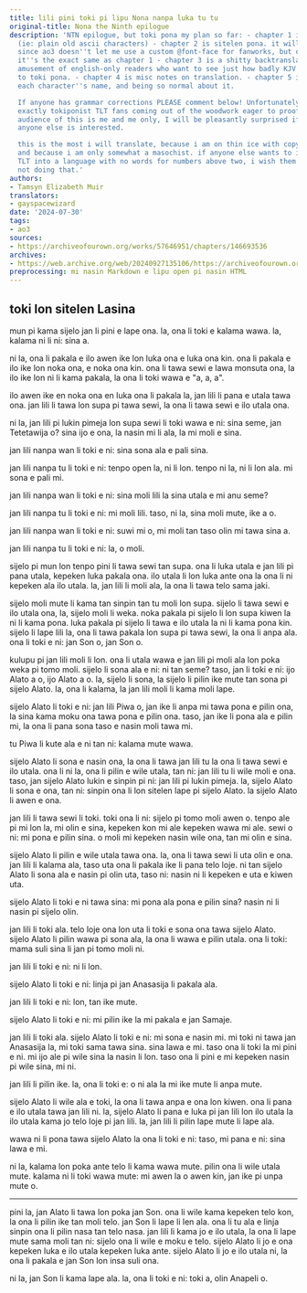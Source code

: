 ```yaml
---
title: lili pini toki pi lipu Nona nanpa luka tu tu
original-title: Nona the Ninth epilogue
description: 'NTN epilogue, but toki pona my plan so far: - chapter 1 is sitelen lasina
  (ie: plain old ascii characters) - chapter 2 is sitelen pona. it will be an image
  since ao3 doesn''t let me use a custom @font-face for fanworks, but other than format
  it''s the exact same as chapter 1 - chapter 3 is a shitty backtranslation, for the
  amusement of english-only readers who want to see just how badly KJV english correlates
  to toki pona. - chapter 4 is misc notes on translation. - chapter 5 is me explaining
  each character''s name, and being so normal about it.

  If anyone has grammar corrections PLEASE comment below! Unfortunately, there aren''t
  exactly tokiponist TLT fans coming out of the woodwork eager to proofread. The target
  audience of this is me and me only, I will be pleasantly surprised if literally
  anyone else is interested.

  this is the most i will translate, because i am on thin ice with copyright as is,
  and because i am only somewhat a masochist. if anyone else wants to illegally translate
  TLT into a language with no words for numbers above two, i wish them luck, but i''m
  not doing that.'
authors:
- Tamsyn Elizabeth Muir
translators:
- gayspacewizard
date: '2024-07-30'
tags:
- ao3
sources:
- https://archiveofourown.org/works/57646951/chapters/146693536
archives:
- https://web.archive.org/web/20240927135106/https://archiveofourown.org/works/57646951/chapters/146693536
preprocessing: mi nasin Markdown e lipu open pi nasin HTML
---
```


## toki lon sitelen Lasina

mun pi kama sijelo jan li pini e lape ona. la, ona li toki e kalama wawa. la, kalama ni li ni: sina a.

ni la, ona li pakala e ilo awen ike lon luka ona e luka ona kin. ona li pakala e ilo ike lon noka ona, e noka ona kin. ona li tawa sewi e lawa monsuta ona, la ilo ike lon ni li kama pakala, la ona li toki wawa e "a, a, a".

ilo awen ike en noka ona en luka ona li pakala la, jan lili li pana e utala tawa ona. jan lili li tawa lon supa pi tawa sewi, la ona li tawa sewi e ilo utala ona.

ni la, jan lili pi lukin pimeja lon supa sewi li toki wawa e ni: sina seme, jan Tetetawija o? sina ijo e ona, la nasin mi li ala, la mi moli e sina.

jan lili nanpa wan li toki e ni: sina sona ala e pali sina.

jan lili nanpa tu li toki e ni: tenpo open la, ni li lon. tenpo ni la, ni li lon ala. mi sona e pali mi.

jan lili nanpa wan li toki e ni: sina moli lili la sina utala e mi anu seme?

jan lili nanpa tu li toki e ni: mi moli lili. taso, ni la, sina moli mute, ike a o.

jan lili nanpa wan li toki e ni: suwi mi o, mi moli tan taso olin mi tawa sina a.

jan lili nanpa tu li toki e ni: la, o moli.

sijelo pi mun lon tenpo pini li tawa sewi tan supa. ona li luka utala e jan lili pi pana utala, kepeken luka pakala ona. ilo utala li lon luka ante ona la ona li ni kepeken ala ilo utala. la, jan lili li moli ala, la ona li tawa telo sama jaki.

sijelo moli mute li kama tan sinpin tan tu moli lon supa. sijelo li tawa sewi e ilo utala ona, la, sijelo moli li weka. noka pakala pi sijelo li lon supa kiwen la ni li kama pona. luka pakala pi sijelo li tawa e ilo utala la ni li kama pona kin. sijelo li lape lili la, ona li tawa pakala lon supa pi tawa sewi, la ona li anpa ala. ona li toki e ni: jan Son o, jan Son o.

kulupu pi jan lili moli li lon. ona li utala wawa e jan lili pi moli ala lon poka weka pi tomo moli. sijelo li sona ala e ni: ni tan seme? taso, jan li toki e ni: ijo Alato a o, ijo Alato a o. la, sijelo li sona, la sijelo li pilin ike mute tan sona pi sijelo Alato. la, ona li kalama, la jan lili moli li kama moli lape.

sijelo Alato li toki e ni: jan lili Piwa o, jan ike li anpa mi tawa pona e pilin ona, la sina kama moku ona tawa pona e pilin ona. taso, jan ike li pona ala e pilin mi, la ona li pana sona taso e nasin moli tawa mi.

tu Piwa li kute ala e ni tan ni: kalama mute wawa.

sijelo Alato li sona e nasin ona, la ona li tawa jan lili tu la ona li tawa sewi e ilo utala. ona li ni la, ona li pilin e wile utala, tan ni: jan lili tu li wile moli e ona. taso, jan sijelo Alato lukin e sinpin pi ni: jan lili pi lukin pimeja. la, sijelo Alato li sona e ona, tan ni: sinpin ona li lon sitelen lape pi sijelo Alato. la sijelo Alato li awen e ona.

jan lili li tawa sewi li toki. toki ona li ni: sijelo pi tomo moli awen o. tenpo ale pi mi lon la, mi olin e sina, kepeken kon mi ale kepeken wawa mi ale. sewi o ni: mi pona e pilin sina. o moli mi kepeken nasin wile ona, tan mi olin e sina.

sijelo Alato li pilin e wile utala tawa ona. la, ona li tawa sewi li uta olin e ona. jan lili li kalama ala, taso uta ona li pakala ike li pana telo loje. ni tan sijelo Alato li sona ala e nasin pi olin uta, taso ni: nasin ni li kepeken e uta e kiwen uta.

sijelo Alato li toki e ni tawa sina: mi pona ala pona e pilin sina? nasin ni li nasin pi sijelo olin.

jan lili li toki ala. telo loje ona lon uta li toki e sona ona tawa sijelo Alato. sijelo Alato li pilin wawa pi sona ala, la ona li wawa e pilin utala. ona li toki: mama suli sina li jan pi tomo moli ni.

jan lili li toki e ni: ni li lon.

sijelo Alato li toki e ni: linja pi jan Anasasija li pakala ala.

jan lili li toki e ni: lon, tan ike mute.

sijelo Alato li toki e ni: mi pilin ike la mi pakala e jan Samaje.

jan lili li toki ala. sijelo Alato li toki e ni: mi sona e nasin mi. mi toki ni tawa jan Anasasija la, mi toki sama tawa sina. sina lawa e mi. taso ona li toki la mi pini e ni. mi ijo ale pi wile sina la nasin li lon. taso ona li pini e mi kepeken nasin pi wile sina, mi ni.

jan lili li pilin ike. la, ona li toki e: o ni ala la mi ike mute li anpa mute.

sijelo Alato li wile ala e toki, la ona li tawa anpa e ona lon kiwen. ona li pana e ilo utala tawa jan lili ni. la, sijelo Alato li pana e luka pi jan lili lon ilo utala la ilo utala kama jo telo loje pi jan lili. la, jan lili li pilin lape mute li lape ala.

wawa ni li pona tawa sijelo Alato la ona li toki e ni: taso, mi pana e ni: sina lawa e mi.

ni la, kalama lon poka ante telo li kama wawa mute. pilin ona li wile utala mute. kalama ni li toki wawa mute: mi awen la o awen kin, jan ike pi unpa mute o.

***

pini la, jan Alato li tawa lon poka jan Son. ona li wile kama kepeken telo kon, la ona li pilin ike tan moli telo. jan Son li lape li len ala. ona li tu ala e linja sinpin ona li pilin nasa tan telo nasa. jan lili li kama jo e ilo utala, la ona li lape mute sama moli tan ni: sijelo ona li wile e moku e telo. sijelo Alato li jo e ona kepeken luka e ilo utala kepeken luka ante. sijelo Alato li jo e ilo utala ni, la ona li pakala e jan Son lon insa suli ona.

ni la, jan Son li kama lape ala. la, ona li toki e ni: toki a, olin Anapeli o.